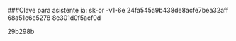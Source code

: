 ###Clave para asistente ia:
sk-or
-v1-6e
24fa545a9b438de8acfe7bea32aff
68a51c6e5278
8e301d0f5acf0d

29b298b
